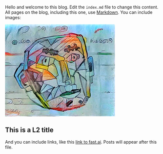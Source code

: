 Hello and welcome to this blog. Edit the `index.md` file to change this content. All pages on the blog, including this one, use [Markdown](https://guides.github.com/features/mastering-markdown/). You can include images:

![UFP Avatar](images/github-avatar.JPG)

## This is a L2 title

And you can include links, like this [link to fast.ai](https://www.fast.ai). Posts will appear after this file. 
